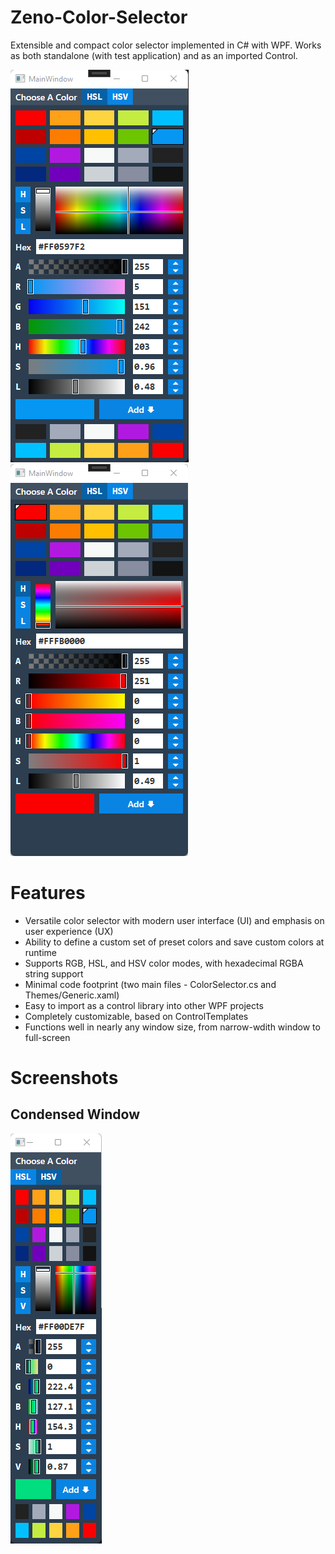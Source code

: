 # Zeno-Color-Selector
Extensible and compact color selector implemented in C# with WPF. Works as both standalone (with test application) and as an imported Control.

![Zeno Color Selector - HSL color mode](/media/zeno_color_selector_HSL.png "Zeno Color Selector - HSL color mode")
![Zeno Color Selector - HSV color mode](/media/zeno_color_selector_HSV.png "Zeno Color Selector - HSV color mode")

# Features
- Versatile color selector with modern user interface (UI) and emphasis on user experience (UX)
- Ability to define a custom set of preset colors and save custom colors at runtime
- Supports RGB, HSL, and HSV color modes, with hexadecimal RGBA string support
- Minimal code footprint (two main files - ColorSelector.cs and Themes/Generic.xaml)
- Easy to import as a control library into other WPF projects
- Completely customizable, based on ControlTemplates
- Functions well in nearly any window size, from narrow-wdith window to full-screen

# Screenshots
## Condensed Window
![Zeno Color Selector - Condensed](/media/zeno_color_selector_condensed.png "Zeno Color Selector - Condensed")
